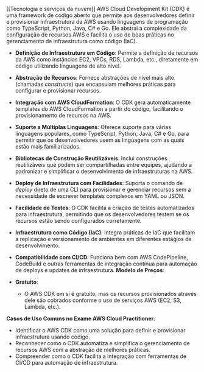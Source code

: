 [[Tecnologia e serviços da nuvem]]
AWS Cloud Development Kit (CDK) é uma framework de código aberto que permite aos desenvolvedores definir e provisionar infraestrutura da AWS usando linguagens de programação como TypeScript, Python, Java, C# e Go. Ele abstrai a complexidade da configuração de recursos AWS e facilita o uso de boas práticas no gerenciamento de infraestrutura como código (IaC).
- **Definição de Infraestrutura em Código**: Permite a definição de recursos da AWS como instâncias EC2, VPCs, RDS, Lambda, etc., diretamente em código utilizando linguagens de alto nível.
- **Abstração de Recursos**: Fornece abstrações de nível mais alto (chamadas _constructs_) que encapsulam melhores práticas para configurar e provisionar recursos.
- **Integração com AWS CloudFormation**: O CDK gera automaticamente templates do AWS CloudFormation a partir do código, facilitando o provisionamento de recursos na AWS.
- **Suporte a Múltiplas Linguagens**: Oferece suporte para várias linguagens populares, como TypeScript, Python, Java, C# e Go, para permitir que os desenvolvedores usem as linguagens com as quais estão mais familiarizados.
- **Bibliotecas de Construção Reutilizáveis**: Inclui construções reutilizáveis que podem ser compartilhadas entre equipes, ajudando a padronizar e simplificar o desenvolvimento de infraestruturas na AWS.
- **Deploy de Infraestrutura com Facilidades**: Suporta o comando de _deploy_ direto de uma CLI para provisionar e gerenciar recursos sem a necessidade de escrever templates complexos em YAML ou JSON.
- **Facilidade de Testes**: O CDK facilita a criação de testes automatizados para infraestrutura, permitindo que os desenvolvedores testem se os recursos estão sendo configurados corretamente.
- **Infraestrutura como Código (IaC)**: Integra práticas de IaC que facilitam a replicação e versionamento de ambientes em diferentes estágios de desenvolvimento.
- **Compatibilidade com CI/CD**: Funciona bem com AWS CodePipeline, CodeBuild e outras ferramentas de integração contínua para automação de deploys e updates de infraestrutura.
**Modelo de Preços**:

- **Gratuito**:
    - O AWS CDK em si é gratuito, mas os recursos provisionados através dele são cobrados conforme o uso de serviços AWS (EC2, S3, Lambda, etc.).

**Casos de Uso Comuns no Exame AWS Cloud Practitioner**:

- Identificar o AWS CDK como uma solução para definir e provisionar infraestrutura usando código.
- Reconhecer como o CDK automatiza e simplifica o gerenciamento de recursos AWS com a abstração de melhores práticas.
- Compreender como o CDK facilita a integração com ferramentas de CI/CD para automação de infraestrutura.
